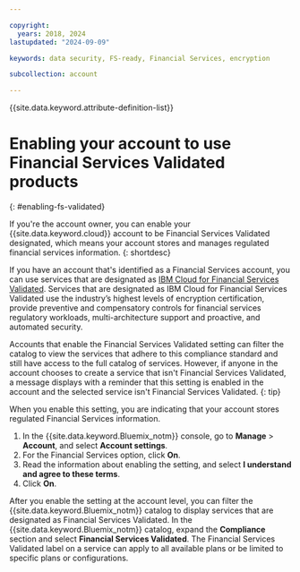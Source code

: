 ```yaml
---

copyright:
  years: 2018, 2024
lastupdated: "2024-09-09"

keywords: data security, FS-ready, Financial Services, encryption

subcollection: account

---
```


{{site.data.keyword.attribute-definition-list}}


# Enabling your account to use Financial Services Validated products
{: #enabling-fs-validated}

If you're the account owner, you can enable your {{site.data.keyword.cloud}} account to be Financial Services Validated designated, which means your account stores and manages regulated financial services information.
{: shortdesc}

If you have an account that's identified as a Financial Services account, you can use services that are designated as [IBM Cloud for Financial Services Validated](/docs/framework-financial-services?topic=framework-financial-services-about). Services that are designated as IBM Cloud for Financial Services Validated use the industry’s highest levels of encryption certification, provide preventive and compensatory controls for financial services regulatory workloads, multi-architecture support and proactive, and automated security.

Accounts that enable the Financial Services Validated setting can filter the catalog to view the services that adhere to this compliance standard and still have access to the full catalog of services. However, if anyone in the account chooses to create a service that isn't Financial Services Validated, a message displays with a reminder that this setting is enabled in the account and the selected service isn't Financial Services Validated.
{: tip}

When you enable this setting, you are indicating that your account stores regulated Financial Services information.

1. In the {{site.data.keyword.Bluemix_notm}} console, go to **Manage** > **Account**, and select **Account settings**.
1. For the Financial Services option, click **On**.
1. Read the information about enabling the setting, and select **I understand and agree to these terms**.
1. Click **On**.

After you enable the setting at the account level, you can filter the {{site.data.keyword.Bluemix_notm}} catalog to display services that are designated as Financial Services Validated. In the {{site.data.keyword.Bluemix_notm}} catalog, expand the **Compliance** section and select **Financial Services Validated**. The Financial Services Validated label on a service can apply to all available plans or be limited to specific plans or configurations.
